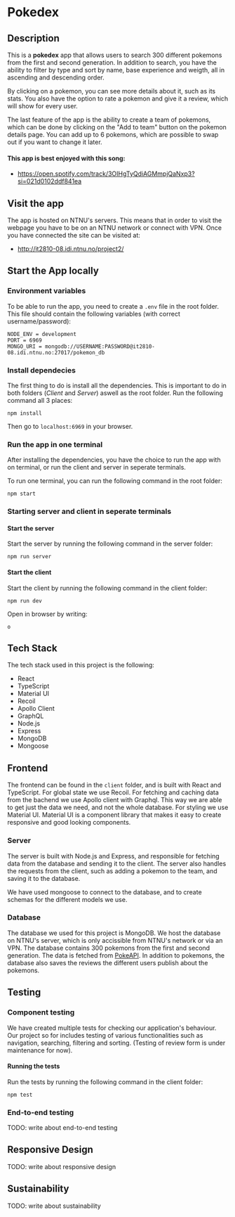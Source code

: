 # Pokedex

## Description

This is a **pokedex** app that allows users to search 300 different pokemons from the first and second generation. In addition to search, you have the ability to filter by type and sort by name, base experience and weigth, all in ascending and descending order. 

By clicking on a pokemon, you can see more details about it, such as its stats. You also have the option to rate a pokemon and give it a review, which will show for every user.

The last feature of the app is the ability to create a team of pokemons, which can be done by clicking on the "Add to team" button on the pokemon details page. You can add up to 6 pokemons, which are possible to swap out if you want to change it later.

#### This app is best enjoyed with this song:

- https://open.spotify.com/track/3OIHgTyQdiAGMmpjQaNxp3?si=021d0102ddf841ea

## Visit the app

The app is hosted on NTNU's servers. This means that in order to visit the webpage you have to be on an NTNU network or connect with VPN. Once you have connected the site can be visited at:

- http://it2810-08.idi.ntnu.no/project2/


## Start the App locally

### Environment variables

To be able to run the app, you need to create a `.env` file in the root folder. This file should contain the following variables (with correct username/password):

```
NODE_ENV = development
PORT = 6969
MONGO_URI = mongodb://USERNAME:PASSWORD@it2810-08.idi.ntnu.no:27017/pokemon_db
```

### Install dependecies

The first thing to do is install all the dependencies. This is important to do in both folders (_Client_ and _Server_) aswell as the root folder.
Run the following command all 3 places:

```
npm install
```

Then go to `localhost:6969` in your browser.

### Run the app in one terminal

After installing the dependencies, you have the choice to run the app with on terminal, or run the client and server in seperate terminals.

To run one terminal, you can run the following command in the root folder:

```
npm start
```

### Starting server and client in seperate terminals

#### Start the server

Start the server by running the following command in the server folder:

```
npm run server
```

#### Start the client

Start the client by running the following command in the client folder:

```
npm run dev
```

Open in browser by writing:

```
o
```

## Tech Stack

The tech stack used in this project is the following:

- React
- TypeScript
- Material UI
- Recoil
- Apollo Client
- GraphQL
- Node.js
- Express
- MongoDB
- Mongoose

## Frontend

The frontend can be found in the `client` folder, and is built with React and TypeScript. For global state we use Recoil. For fetching and caching data from the bachend we use Apollo client with Graphql. This way we are able to get just the data we need, and not the whole database. For styling we use Material UI. Material UI is a component library that makes it easy to create responsive and good looking components.

### Server

The server is built with Node.js and Express, and responsible for fetching data from the database and sending it to the client. The server also handles the requests from the client, such as adding a pokemon to the team, and saving it to the database.

We have used mongoose to connect to the database, and to create schemas for the different models we use.

### Database

The database we used for this project is MongoDB. We host the database on NTNU's server, which is only accissible from NTNU's network or via an VPN. The database contains 300 pokemons from the first and second generation. The data is fetched from [PokeAPI](https://pokeapi.co/). In addition to pokemons, the database also saves the reviews the different users publish about the pokemons.

## Testing

### Component testing

We have created multiple tests for checking our application's behaviour. Our project so for includes testing of various functionalities such as navigation, searching, filtering and sorting. (Testing of review form is under maintenance for now).

#### Running the tests

Run the tests by running the following command in the client folder:

```
npm test
```

### End-to-end testing

TODO: write about end-to-end testing

## Responsive Design

TODO: write about responsive design

## Sustainability

TODO: write about sustainability
